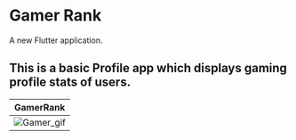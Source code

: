 # Gamer Rank

A new Flutter application.

## This is a basic Profile app which displays gaming profile stats of users.

GamerRank|
:-------:|
![Gamer_gif](https://user-images.githubusercontent.com/53505850/113761486-24b78580-9735-11eb-9508-a229919c75d1.gif)|
